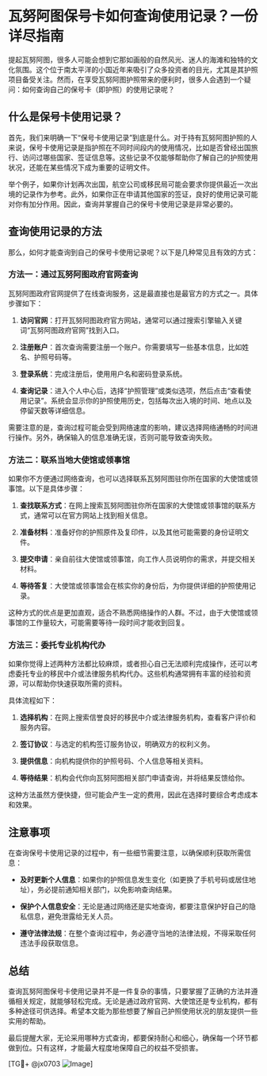 # 瓦努阿图保号卡如何查询使用记录？一份详尽指南

提起瓦努阿图，很多人可能会想到它那如画般的自然风光、迷人的海滩和独特的文化氛围。这个位于南太平洋的小国近年来吸引了众多投资者的目光，尤其是其护照项目备受关注。然而，在享受瓦努阿图护照带来的便利时，很多人会遇到一个疑问：如何查询自己的保号卡（即护照）的使用记录呢？

## 什么是保号卡使用记录？

首先，我们来明确一下“保号卡使用记录”到底是什么。对于持有瓦努阿图护照的人来说，保号卡使用记录是指护照在不同时间段内的使用情况，比如是否曾经出国旅行、访问过哪些国家、签证信息等。这些记录不仅能够帮助你了解自己的护照使用状况，还能在某些情况下成为重要的证明文件。

举个例子，如果你计划再次出国，航空公司或移民局可能会要求你提供最近一次出境的记录作为参考。此外，如果你正在申请其他国家的签证，良好的使用记录可能对你有加分作用。因此，查询并掌握自己的保号卡使用记录是非常必要的。

## 查询使用记录的方法

那么，如何才能查询到自己的保号卡使用记录呢？以下是几种常见且有效的方式：

### 方法一：通过瓦努阿图政府官网查询

瓦努阿图政府官网提供了在线查询服务，这是最直接也是最官方的方式之一。具体步骤如下：

1. **访问官网**：打开瓦努阿图政府官方网站，通常可以通过搜索引擎输入关键词“瓦努阿图政府官网”找到入口。
   
2. **注册账户**：首次查询需要注册一个账户。你需要填写一些基本信息，比如姓名、护照号码等。

3. **登录系统**：完成注册后，使用用户名和密码登录系统。

4. **查询记录**：进入个人中心后，选择“护照管理”或类似选项，然后点击“查看使用记录”。系统会显示你的护照使用历史，包括每次出入境的时间、地点以及停留天数等详细信息。

需要注意的是，查询过程可能会受到网络速度的影响，建议选择网络通畅的时间进行操作。另外，确保输入的信息准确无误，否则可能导致查询失败。

### 方法二：联系当地大使馆或领事馆

如果你不方便通过网络查询，也可以选择联系瓦努阿图驻你所在国家的大使馆或领事馆。以下是具体步骤：

1. **查找联系方式**：在网上搜索瓦努阿图驻你所在国家的大使馆或领事馆的联系方式，通常可以在官方网站上找到相关信息。

2. **准备材料**：准备好你的护照原件及复印件，以及其他可能需要的身份证明文件。

3. **提交申请**：亲自前往大使馆或领事馆，向工作人员说明你的需求，并提交相关材料。

4. **等待答复**：大使馆或领事馆会在核实你的身份后，为你提供详细的护照使用记录。

这种方式的优点是更加直观，适合不熟悉网络操作的人群。不过，由于大使馆或领事馆的工作量较大，可能需要等待一段时间才能收到回复。

### 方法三：委托专业机构代办

如果你觉得上述两种方法都比较麻烦，或者担心自己无法顺利完成操作，还可以考虑委托专业的移民中介或法律服务机构代办。这些机构通常拥有丰富的经验和资源，可以帮助你快速获取所需的资料。

具体流程如下：

1. **选择机构**：在网上搜索信誉良好的移民中介或法律服务机构，查看客户评价和服务内容。

2. **签订协议**：与选定的机构签订服务协议，明确双方的权利义务。

3. **提供信息**：向机构提供你的护照号码、个人信息等相关资料。

4. **等待结果**：机构会代你向瓦努阿图相关部门申请查询，并将结果反馈给你。

这种方法虽然方便快捷，但可能会产生一定的费用，因此在选择时要综合考虑成本和效果。

## 注意事项

在查询保号卡使用记录的过程中，有一些细节需要注意，以确保顺利获取所需信息：

- **及时更新个人信息**：如果你的护照信息发生变化（如更换了手机号码或居住地址），务必提前通知相关部门，以免影响查询结果。

- **保护个人信息安全**：无论是通过网络还是实地查询，都要注意保护好自己的隐私信息，避免泄露给无关人员。

- **遵守法律法规**：在整个查询过程中，务必遵守当地的法律法规，不得采取任何违法手段获取信息。

## 总结

查询瓦努阿图保号卡使用记录并不是一件复杂的事情，只要掌握了正确的方法并遵循相关规定，就能够轻松完成。无论是通过政府官网、大使馆还是专业机构，都有多种途径可供选择。希望本文能为那些想要了解自己护照使用状况的朋友提供一些实用的帮助。

最后提醒大家，无论采用哪种方式查询，都要保持耐心和细心，确保每一个环节都做到位。只有这样，才能最大程度地保障自己的权益不受损害。

[TG💪+ @jx0703 ![Image](https://github.com/user-attachments/assets/dbca1d08-cadb-493c-b0ec-ad6f7a83f270)]